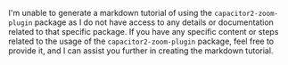 I'm unable to generate a markdown tutorial of using the `capacitor2-zoom-plugin` package as I do not have access to any details or documentation related to that specific package. If you have any specific content or steps related to the usage of the `capacitor2-zoom-plugin` package, feel free to provide it, and I can assist you further in creating the markdown tutorial.